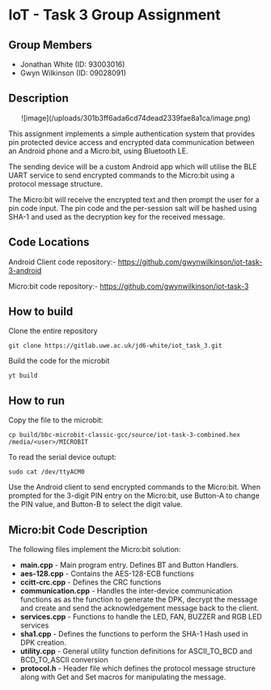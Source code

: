 # IoT - Task 3 Group Assignment

## Group Members

- Jonathan White (ID: 93003016)
- Gwyn Wilkinson (ID: 09028091)


## Description

<center>![image](/uploads/301b3ff6ada6cd74dead2339fae8a1ca/image.png)</center>

This assignment implements a simple authentication system that provides pin protected device access and encrypted data communication between an Android phone and a Micro:bit, using Bluetooth LE.

The sending device will be a custom Android app which will utilise the BLE UART service to send encrypted commands to the Micro:bit using a protocol message structure.

The Micro:bit will receive the encrypted text and then prompt the user for a pin code input. The pin code and the per-session salt will be hashed using SHA-1 and used as the decryption key for the received message.

## Code Locations

Android Client code repository:- https://github.com/gwynwilkinson/iot-task-3-android

Micro:bit code repository:- https://github.com/gwynwilkinson/iot-task-3

## How to build

Clone the entire repository

    git clone https://gitlab.uwe.ac.uk/jd6-white/iot_task_3.git
    
Build the code for the microbit

    yt build

## How to run

Copy the file to the microbit:

    cp build/bbc-microbit-classic-gcc/source/iot-task-3-combined.hex /media/<user>/MICROBIT

To read the serial device outupt:

    sudo cat /dev/ttyACM0
    
Use the Android client to send encrypted commands to the Micro:bit. When prompted for the 3-digit PIN entry on the Micro:bit, use Button-A to change the PIN value, and Button-B to select the digit value.

## Micro:bit Code Description

The following files implement the Micro:bit solution:

 - **main.cpp** - Main program entry. Defines BT and Button Handlers.
 - **aes-128.cpp** - Contains the AES-128-ECB functions
 - **ccitt-crc.cpp** - Defines the CRC functions
 - **communication.cpp** - Handles the inter-device communication functions as as the function to generate the DPK, decrypt the message and create and send the acknowledgement message back to the client.
 - **services.cpp** - Functions to handle the LED, FAN, BUZZER and RGB LED services
 - **sha1.cpp** - Defines the functions to perform the SHA-1 Hash used in DPK creation.
 - **utility.cpp** - General utility function definitions for ASCII_TO_BCD and BCD_TO_ASCII conversion
 - **protocol.h** - Header file which defines the protocol message structure along with Get and Set macros for manipulating the message.
 
